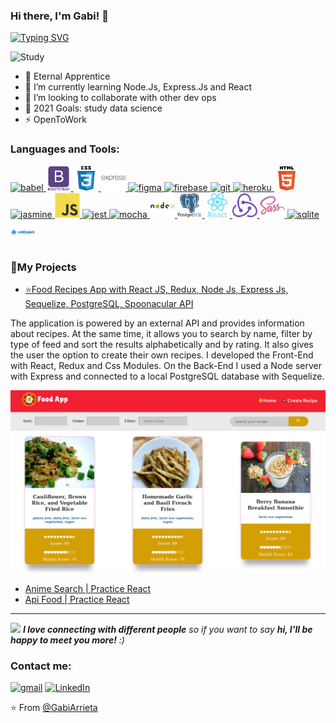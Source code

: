 ### Hi there, I'm Gabi! 👋
[![Typing SVG](https://readme-typing-svg.herokuapp.com?color=00ff45&width=750&lines=I'm+a+passionate+Full+Stack+Developer+from+Argentina+💻)](https://git.io/typing-svg)

![Study](https://data.whicdn.com/images/40963944/original.gif)

- 🔭 Eternal Apprentice
- 🌱 I’m currently learning Node.Js, Express.Js and React 
- 👯 I’m looking to collaborate with other dev ops
- 🥅 2021 Goals: study data science
- ⚡ OpenToWork

<h3 align="left">Languages and Tools:</h3>
<p align="left"> <a href="https://babeljs.io/" target="_blank"> <img src="https://www.vectorlogo.zone/logos/babeljs/babeljs-icon.svg" alt="babel" width="40" height="40"/> </a> <a href="https://getbootstrap.com" target="_blank"> <img src="https://raw.githubusercontent.com/devicons/devicon/master/icons/bootstrap/bootstrap-plain-wordmark.svg" alt="bootstrap" width="40" height="40"/> </a> <a href="https://www.w3schools.com/css/" target="_blank"> <img src="https://raw.githubusercontent.com/devicons/devicon/master/icons/css3/css3-original-wordmark.svg" alt="css3" width="40" height="40"/> </a> <a href="https://expressjs.com" target="_blank"> <img src="https://raw.githubusercontent.com/devicons/devicon/master/icons/express/express-original-wordmark.svg" alt="express" width="40" height="40"/> </a> <a href="https://www.figma.com/" target="_blank"> <img src="https://www.vectorlogo.zone/logos/figma/figma-icon.svg" alt="figma" width="40" height="40"/> </a> <a href="https://firebase.google.com/" target="_blank"> <img src="https://www.vectorlogo.zone/logos/firebase/firebase-icon.svg" alt="firebase" width="40" height="40"/> </a> <a href="https://git-scm.com/" target="_blank"> <img src="https://www.vectorlogo.zone/logos/git-scm/git-scm-icon.svg" alt="git" width="40" height="40"/> </a> <a href="https://heroku.com" target="_blank"> <img src="https://www.vectorlogo.zone/logos/heroku/heroku-icon.svg" alt="heroku" width="40" height="40"/> </a> <a href="https://www.w3.org/html/" target="_blank"> <img src="https://raw.githubusercontent.com/devicons/devicon/master/icons/html5/html5-original-wordmark.svg" alt="html5" width="40" height="40"/> </a> <a href="https://jasmine.github.io/" target="_blank"> <img src="https://www.vectorlogo.zone/logos/jasmine/jasmine-icon.svg" alt="jasmine" width="40" height="40"/> </a> <a href="https://developer.mozilla.org/en-US/docs/Web/JavaScript" target="_blank"> <img src="https://raw.githubusercontent.com/devicons/devicon/master/icons/javascript/javascript-original.svg" alt="javascript" width="40" height="40"/> </a> <a href="https://jestjs.io" target="_blank"> <img src="https://www.vectorlogo.zone/logos/jestjsio/jestjsio-icon.svg" alt="jest" width="40" height="40"/> </a> <a href="https://mochajs.org" target="_blank"> <img src="https://www.vectorlogo.zone/logos/mochajs/mochajs-icon.svg" alt="mocha" width="40" height="40"/> </a> <a href="https://nodejs.org" target="_blank"> <img src="https://raw.githubusercontent.com/devicons/devicon/master/icons/nodejs/nodejs-original-wordmark.svg" alt="nodejs" width="40" height="40"/> </a> <a href="https://www.postgresql.org" target="_blank"> <img src="https://raw.githubusercontent.com/devicons/devicon/master/icons/postgresql/postgresql-original-wordmark.svg" alt="postgresql" width="40" height="40"/> </a> <a href="https://reactjs.org/" target="_blank"> <img src="https://raw.githubusercontent.com/devicons/devicon/master/icons/react/react-original-wordmark.svg" alt="react" width="40" height="40"/> </a> <a href="https://redux.js.org" target="_blank"> <img src="https://raw.githubusercontent.com/devicons/devicon/master/icons/redux/redux-original.svg" alt="redux" width="40" height="40"/> </a> <a href="https://sass-lang.com" target="_blank"> <img src="https://raw.githubusercontent.com/devicons/devicon/master/icons/sass/sass-original.svg" alt="sass" width="40" height="40"/> </a> <a href="https://www.sqlite.org/" target="_blank"> <img src="https://www.vectorlogo.zone/logos/sqlite/sqlite-icon.svg" alt="sqlite" width="40" height="40"/> </a> <a href="https://webpack.js.org" target="_blank"> <img src="https://raw.githubusercontent.com/devicons/devicon/d00d0969292a6569d45b06d3f350f463a0107b0d/icons/webpack/webpack-original-wordmark.svg" alt="webpack" width="40" height="40"/> </a> </p>

### 📕My Projects

<!-- BLOG-POST-LIST:START -->
- [⭐Food Recipes App with React JS, Redux, Node Js, Express Js, Sequelize, PostgreSQL, Spoonacular API](https://github.com/GabiArrieta/PI-Food-App)
<p> The application is powered by an external API and provides information about recipes. At the same time, it allows you to search by name, filter by type of feed and sort the results alphabetically and by rating. It also gives the user the option to create their own recipes.
I developed the Front-End with React, Redux and Css Modules. 
On the Back-End I used a Node server with Express and connected to a local PostgreSQL database with Sequelize. </p>

  <a href="https://github.com/GabiArrieta/PI-Food-App"> <img src="https://raw.githubusercontent.com/GabiArrieta/PI-Food-App/main/images/homePage.png" /> </a>

- [Anime Search | Practice React](https://github.com/GabiArrieta/anime-search)
- [Api Food | Practice React](https://github.com/GabiArrieta/recipeFood-App)

---
<img src="https://media.giphy.com/media/LnQjpWaON8nhr21vNW/giphy.gif" width="60"> <em><b>I love connecting with different people</b> so if you want to say <b>hi, I'll be happy to meet you more!</b> :)</em>

### Contact me:
<a href="mailto:gabriela.arrieta.187@gmail.com"> <img src="https://img.shields.io/badge/-GMAIL-D14836?style=for-the-badge&logo=gmail&logoColor=white" alt="gmail" /></a>
[![LinkedIn](https://img.shields.io/badge/-LINKEDIN-0077B5?style=for-the-badge&logo=linkedin&logoColor=white)](https://www.linkedin.com/in/gabriela-arrieta/)

⭐️ From [@GabiArrieta](https://github.com/GabiArrieta)


[website]: https://GabiArrieta.web.app
[course]: http://vsCodeHero.com
[instagram]: https://www.instagram.com/gabiarrieta_/
[linkedin]: https://www.linkedin.com/in/gabriela-arrieta/
[webdevplaylist]: https://GabiArrieta.web.app
[jsplaylist]: https://GabiArrieta.web.app
[cssplaylist]: https://GabiArrieta.web.app
[reactplaylist]:https://GabiArrieta.web.app

